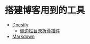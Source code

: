 # 搭建博客用到的工具

- [Docsify](https://docsify.js.org/#/zh-cn/)
  - [侧边栏目录折叠插件](https://github.com/iPeng6/docsify-sidebar-collapse)
- [Markdown](https://markdown.com.cn/)